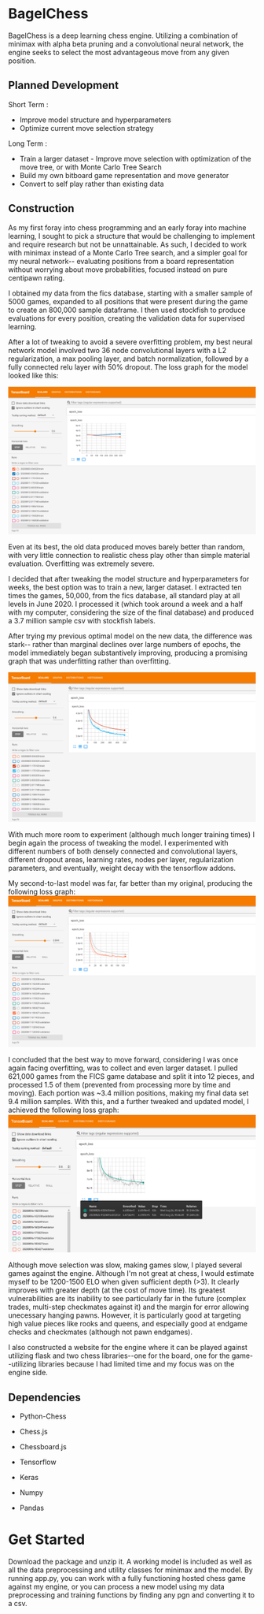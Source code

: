BagelChess
==========

BagelChess is a deep learning chess engine. Utilizing a combination of minimax
with alpha beta pruning and a convolutional neural network, the engine seeks to
select the most advantageous move from any given position.

Planned Development
-------------------

Short Term : 
- Improve model structure and hyperparameters 
- Optimize current move selection strategy

Long Term : 
- Train a larger dataset - Improve move selection with optimization of the move tree, or with Monte Carlo Tree Search 
- Build my own bitboard game representation and move generator 
- Convert to self play rather than existing data

Construction
------------

As my first foray into chess programming and an early foray into machine
learning, I sought to pick a structure that would be challenging to implement
and require research but not be unnattainable. As such, I decided to work with
minimax instead of a Monte Carlo Tree search, and a simpler goal for my neural
network-- evaluating positions from a board representation without worrying
about move probabilities, focused instead on pure centipawn rating.

I obtained my data from the fics database, starting with a smaller sample of
5000 games, expanded to all positions that were present during the game to
create an 800,000 sample dataframe. I then used stockfish to produce evaluations
for every position, creating the validation data for supervised learning.

After a lot of tweaking to avoid a severe overfitting problem, my best neural
network model involved two 36 node convolutional layers with a L2
regularization, a max pooling layer, and batch normalization, followed by a
fully connected relu layer with 50% dropout. The loss graph for the model looked
like this:

![Old Data Graph](./model_graphs/oldDataCrop.png)

Even at its best, the old data produced moves barely better than random, with
very little connection to realistic chess play other than simple material
evaluation. Overfitting was extremely severe.

I decided that after tweaking the model structure and hyperparameters for weeks,
the best option was to train a new, larger dataset. I extracted ten times the
games, 50,000, from the fics database, all standard play at all levels in June
2020. I processed it (which took around a week and a half with my computer,
considering the size of the final database) and produced a 3.7 million sample
csv with stockfish labels.

After trying my previous optimal model on the new data, the difference was
stark-- rather than marginal declines over large numbers of epochs, the model
immediately began substantively improving, producing a promising graph that was
underfitting rather than overfitting.

![New Data Graph](./model_graphs/newDataCrop.png)

With much more room to experiment (although much longer training times) I begin
again the process of tweaking the model. I experimented with different numbers
of both densely connected and convolutional layers, different dropout areas,
learning rates, nodes per layer, regularization parameters, and eventually,
weight decay with the tensorflow addons.

My second-to-last model was far, far better than my original, producing the following loss graph:
![New Data Optimal Graph](./model_graphs/newDataOptimal.png)

I concluded that the best way to move forward, considering I was once again facing overfitting, was to collect and even larger dataset. I pulled 621,000 games from the FICS game database and split it into 12 pieces, and processed 1.5 of them (prevented from processing more by time and moving). Each portion was ~3.4 million positions, making my final data set 9.4 million samples. With this, and a further tweaked and updated model, I achieved the following loss graph:
![9.4 Million Sample Optimal](./model_graphs/9.4_optimal.png)

Although move selection was slow, making games slow, I played several games against the engine. Although I'm not great at chess, I would estimate myself to be 1200-1500 ELO when given sufficient depth (>3). It clearly improves with greater depth (at the cost of move time). Its greatest vulnerabilities are its inability to see particularly far in the future (complex trades, multi-step checkmates against it) and the margin for error allowing unecessary hanging pawns. However, it is particularly good at targeting high value pieces like rooks and queens, and especially good at endgame checks and checkmates (although not pawn endgames).

I also constructed a website for the engine where it can be played against
utilizing flask and two chess libraries--one for the board, one for the
game--utilizing libraries because I had limited time and my focus was on the
engine side.

Dependencies
------------

-   Python-Chess

-   Chess.js

-   Chessboard.js

-   Tensorflow

-   Keras

-   Numpy

-   Pandas

Get Started
===========

Download the package and unzip it. A working model is included as well as all
the data preprocessing and utility classes for minimax and the model. By running
app.py, you can work with a fully functioning hosted chess game against my
engine, or you can process a new model using my data preprocessing and training
functions by finding any pgn and converting it to a csv.
